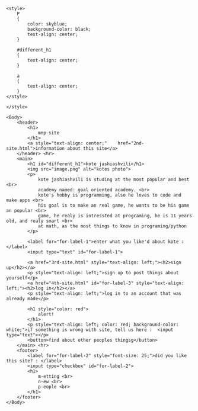 <html>
    <head>
        <title>
            mnp-site
        </title>
    </head>

    <style>
        P
        {
            color: skyblue;
            background-color: black;
            text-align: center;
        }
        
        #different_h1
        {
            text-align: center;
        }

        a
        {
            text-align: center;
        }
    </style>

    </style>

    <Body>
        <header>
            <h1>
                mnp-site
            </h1>
            <a style="text-align: center;"    href="2nd-site.html">information about this site</a>
        </header> <hr>
        <main>
            <h1 id="different_h1">kote jashiashvili</h1>
            <img src="image.png" alt="kotes photo">
            <p>
                kote jashiashvili is studing at the most popular and best <br>
                academy named: goal oriented academy. <br>
                kote's hobby is programming, also he loves to code and make apps <br>
                his goal is to make an real game, he wants to be his game an popular <br>
                game, he realy is intressted at programing, he is 11 years old, and realy smart <br>
                at math, as the most things to know in programing/python
            </p>

            <label for="for-label-1">enter what you like'd about kote : </label>
            <input type="text" id="for-label-1">

            <a href="3rd-site.html" style="text-align: left;"><h2>sign up</h2></a>
            <p style="text-align: left;">sign up to post things about yourself</p>
            <a href="4th-site.html" id="for-label-3" style="text-align: left;"><h2>log in</h2></a>
            <p style="text-align: left;">log in to an account that was already made</p>

            <h1 style="color: red">
                alert!
            </h1>
            <p style="text-align: left; color: red; background-color: white;">if something is wrong with site, tell us here :  <input type="text"></p>
            <button>find about other peoples thingsg</button>
        </main> <hr>
        <footer>
            <label for="for-label-2" style="font-size: 25;">did you like this site? : </label>
            <input type="checkbox" id="for-label-2">
            <h1>
                m-etting <br>
                n-ew <br>
                p-eople <br>
            </h1>
        </footer>
    </Body>
</html>

